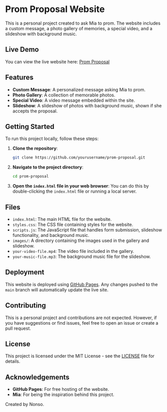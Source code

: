 # Prom Proposal Website

This is a personal project created to ask Mia to prom. The website includes a custom message, a photo gallery of memories, a special video, and a slideshow with background music.

## Live Demo

You can view the live website here: [Prom Proposal](https://yourusername.github.io/prom-proposal)

## Features

- **Custom Message**: A personalized message asking Mia to prom.
- **Photo Gallery**: A collection of memorable photos.
- **Special Video**: A video message embedded within the site.
- **Slideshow**: A slideshow of photos with background music, shown if she accepts the proposal.

## Getting Started

To run this project locally, follow these steps:

1. **Clone the repository**:
    ```bash
    git clone https://github.com/yourusername/prom-proposal.git
    ```
2. **Navigate to the project directory**:
    ```bash
    cd prom-proposal
    ```
3. **Open the `index.html` file in your web browser**:
    You can do this by double-clicking the `index.html` file or running a local server.

## Files

- `index.html`: The main HTML file for the website.
- `styles.css`: The CSS file containing styles for the website.
- `scripts.js`: The JavaScript file that handles form submission, slideshow functionality, and background music.
- `images/`: A directory containing the images used in the gallery and slideshow.
- `your-video-file.mp4`: The video file included in the gallery.
- `your-music-file.mp3`: The background music file for the slideshow.

## Deployment

This website is deployed using [GitHub Pages](https://pages.github.com/). Any changes pushed to the `main` branch will automatically update the live site.

## Contributing

This is a personal project and contributions are not expected. However, if you have suggestions or find issues, feel free to open an issue or create a pull request.

## License

This project is licensed under the MIT License - see the [LICENSE](LICENSE) file for details.

## Acknowledgements

- **GitHub Pages**: For free hosting of the website.
- **Mia**: For being the inspiration behind this project.

Created by Nonso.
